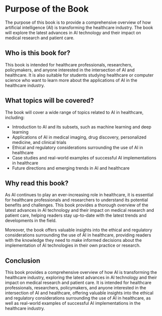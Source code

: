 Purpose of the Book
============================================

The purpose of this book is to provide a comprehensive overview of how artificial intelligence (AI) is transforming the healthcare industry. The book will explore the latest advances in AI technology and their impact on medical research and patient care.

Who is this book for?
---------------------

This book is intended for healthcare professionals, researchers, policymakers, and anyone interested in the intersection of AI and healthcare. It is also suitable for students studying healthcare or computer science who want to learn more about the applications of AI in the healthcare industry.

What topics will be covered?
----------------------------

The book will cover a wide range of topics related to AI in healthcare, including:

* Introduction to AI and its subsets, such as machine learning and deep learning
* Applications of AI in medical imaging, drug discovery, personalized medicine, and clinical trials
* Ethical and regulatory considerations surrounding the use of AI in healthcare
* Case studies and real-world examples of successful AI implementations in healthcare
* Future directions and emerging trends in AI and healthcare

Why read this book?
-------------------

As AI continues to play an ever-increasing role in healthcare, it is essential for healthcare professionals and researchers to understand its potential benefits and challenges. This book provides a thorough overview of the latest advances in AI technology and their impact on medical research and patient care, helping readers stay up-to-date with the latest trends and developments in the field.

Moreover, the book offers valuable insights into the ethical and regulatory considerations surrounding the use of AI in healthcare, providing readers with the knowledge they need to make informed decisions about the implementation of AI technologies in their own practice or research.

Conclusion
----------

This book provides a comprehensive overview of how AI is transforming the healthcare industry, exploring the latest advances in AI technology and their impact on medical research and patient care. It is intended for healthcare professionals, researchers, policymakers, and anyone interested in the intersection of AI and healthcare, offering valuable insights into the ethical and regulatory considerations surrounding the use of AI in healthcare, as well as real-world examples of successful AI implementations in the healthcare industry.
